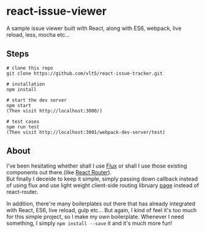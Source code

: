 # react-issue-viewer
A sample issue viewer built with React, along with ES6, webpack, live reload, less, mocha etc...


## Steps
```
# clone this repo
git clone https://github.com/vlt5/react-issue-tracker.git

# installation
npm install

# start the dev server
npm start  
(Then visit http://localhost:3000/)

# test cases
npm run test
(Then visit http://localhost:3001/webpack-dev-server/test)

```


## About
I've been hesitating whether shall I use [Flux](https://facebook.github.io/flux/) or shall I use those existing components out there.(like [React Router](https://github.com/rackt/react-router)).  
But finally I deceide to keep it simple, simply passing down callback instead of using flux and use light weight client-side routing libruary [page](https://visionmedia.github.io/page.js/) instead of react-router.

In addition, there're many boilerplates out there that has already integrated with React, ES6, live reload, gulp etc... But again, I kind of feel it's too much for this simple project, so I make my own boilerplate. Whenever I need something, I simply `npm install --save` it and it's much more fun!  

